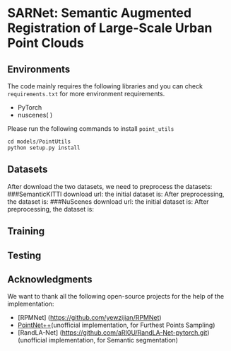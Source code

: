 # SARNet: Semantic Augmented Registration of Large-Scale Urban Point Clouds

## Environments
The code mainly requires the following libraries and you can check `requirements.txt` for more environment requirements.
- PyTorch
- nuscenes( )

Please run the following commands to install `point_utils`
```
cd models/PointUtils
python setup.py install
```

## Datasets
After download the two datasets, we need to preprocess the datasets:
###SemanticKITTI
download url: 
the initial dataset is:
After preprocessing, the dataset is:
###NuScenes
download url:
the initial dataset is:
After preprocessing, the dataset is:

## Training

## Testing

## Acknowledgments
We want to thank all the following open-source projects for the help of the implementation:
- [RPMNet] (https://github.com/yewzijian/RPMNet)
- [PointNet++](https://github.com/sshaoshuai/Pointnet2.PyTorch)(unofficial implementation, for Furthest Points Sampling)
- [RandLA-Net] (https://github.com/aRI0U/RandLA-Net-pytorch.git) (unofficial implementation, for Semantic segmentation)
